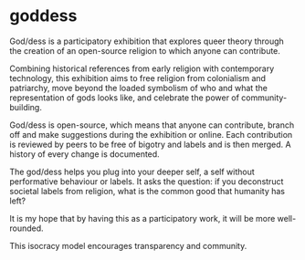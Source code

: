 # goddess

God/dess is a participatory exhibition that explores queer theory through the creation of an open-source religion to which anyone can contribute.

Combining historical references from early religion with contemporary technology, this exhibition aims to free religion from colonialism and patriarchy, move beyond the loaded symbolism of who and what the representation of gods looks like, and celebrate the power of community-building.

God/dess is open-source, which means that anyone can contribute, branch off and make suggestions during the exhibition or online. Each contribution is reviewed by peers to be free of bigotry and labels and is then merged. A history of every change is documented. 

The god/dess helps you plug into your deeper self, a self without performative behaviour or labels. It asks the question: if you deconstruct societal labels from religion, what is the common good that humanity has left?

It is my hope that by having this as a participatory work, it will be more well-rounded. 

This isocracy model encourages transparency and community.

